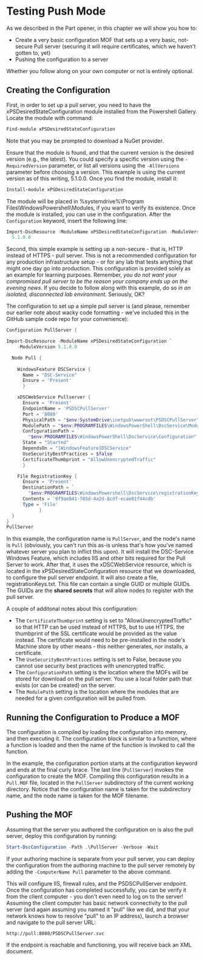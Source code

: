 # Testing Push Mode
As we described in the Part opener, in this chapter we will show you how to:

* Create a very basic configuration MOF that sets up a very basic, not-secure Pull server (securing it will require certificates, which we haven't gotten to, yet)
* Pushing the configuration to a server

Whether you follow along on your own computer or not is entirely optional.

## Creating the Configuration
First, in order to set up a pull server, you need to have the xPSDesiredStateConfiguration module installed from the Powershell Gallery. Locate the module with command:

```PowerShell
Find-module xPSDesiredStateConfiguration 
```

Note that you may be prompted to download a NuGet provider.

Ensure that the module is found, and that the current version is the desired version (e.g., the latest). You could specify a specific version using the `-RequiredVersion` parameter, or list all versions using the `-AllVersions` parameter before choosing a version. This example is using the current version as of this writing, 5.1.0.0. Once you find the module, install it:

```PowerShell
Install-module xPSDesiredStateConfiguration
```

The module will be placed in %systemdrive%\Program Files\WindowsPowershell\Modules, if you want to verify its existence. Once the module is installed, you can use in the configuration. After the `Configuration` keyword, insert the following line:

```PowerShell
Import-DscResource -ModuleName xPSDesiredStateConfiguration -ModuleVersion `
  5.1.0.0 
```

Second, this simple example is setting up a non-secure - that is, HTTP instead of HTTPS - pull server. This is not a recommended configuration for any production infrastructure setup - or for any lab that tests anything that might one day go into production. This configuration is provided solely as an example for learning purposes. Remember, _you do not want your compromised pull server to be the reason your company ends up on the evening news_. If you decide to follow along with this example, do so _in an isolated, disconnected lab environment_. Seriously, OK? 

The configuration to set up a simple pull server is (and please, remember our earlier note about wacky code formatting - we've included this in the GitHub sample code repo for your convenience):

```PowerShell
Configuration PullServer {

Import-DscResource -ModuleName xPSDesiredStateConfiguration `
    -ModuleVersion 5.1.0.0

  Node Pull {
        
    WindowsFeature DSCService {
      Name = "DSC-Service"
      Ensure = 'Present'
      }

    xDSCWebService Pullserver {
      Ensure = 'Present'
      EndpointName = 'PSDSCPullServer'
      Port = '8080'  
      PhysicalPath = "$env:SystemDrive\inetpub\wwwroot\PSDSCPullServer"
      ModulePath = "$env:PROGRAMFILES\WindowsPowerShell\DscService\Modules"
      ConfigurationPath = ` 
        "$env:PROGRAMFILES\WindowsPowerShell\DscService\Configuration" 
      State = "Started"
      DependsOn = "[WindowsFeature]DSCService"
      UseSecurityBestPractices = $false
      CertificateThumbprint = "AllowUnencryptedTraffic"
      }

    File RegistrationKey {
      Ensure = 'Present'
      DestinationPath = `
        "$env:PROGRAMFILES\WindowsPowershell\DscService\registrationKeys.txt"
      Contents = '0f9ae841-785d-4a2d-8cdf-ecae01f44cdb'
      Type = 'File'
            }
  }
}
PullServer
```

In this example, the configuration name is `PullServer`, and the node's name is `Pull` (obviously, you can't run this as-is unless that's how you've named whatever server you plan to inflict this upon).  It will install the DSC-Service Windows Feature, which includes IIS and other bits required for the Pull Server to work. After that, it uses the xDSCWebService resource, which is located in the xPSDesiredStateConfiguration resource that we downloaded, to configure the pull server endpoint. It will also create a file, registrationKeys.txt.  This file can contain a single GUID or multiple GUIDs.  The GUIDs are the **shared secrets** that will allow nodes to register with the pull server. 

A couple of additonal notes about this configuration:

 * The `CertificateThumbprint` setting is set to "AllowUnencryptedTraffic" so that HTTP can be used instead of HTTPS, but to use HTTPS, the thumbprint of the SSL certificate would be provided as the value instead. The certificate would need to be pre-installed in the node's Machine store by other means - this neither generates, nor installs, a certificate.
 * The `UseSecurityBestPractices` setting is set to False, because you cannot use security best practices with unencrypted traffic.
 * The `ConfigurationPath` setting is the location where the MOFs will be stored for download on the pull server. You use a local folder path that exists (or can be created) on the server.
 * The `ModulePath` setting is the location where the modules that are needed for a given configuration will be pulled from.

## Running the Configuration to Produce a MOF
The configuration is compiled by loading the configuration into memory, and then executing it. The configuration block is similar to a function, where a function is loaded and then the name of the function is invoked to call the function. 

In the example, the configuration portion starts at the configuration keyword and ends at the final curly brace. The last line (`PullServer`) invokes the configuration to create the MOF. Compiling this configuration results in a `Pull.MOF` file, located in the `PullServer` subdirectory of the current working directory. Notice that the configuration name is taken for the subdirectory name, and the node name is taken for the MOF filename.

## Pushing the MOF
Assuming that the server you authored the configuration on is also the pull server, deploy this configuration by running:

```PowerShell
Start-DscConfiguration -Path .\PullServer -Verbose -Wait
```

If your authoring machine is separate from your pull server, you can deploy the configuration from the authoring machine to the pull server remotely by adding the `-ComputerName Pull` parameter to the above command.

This will configure IIS, firewall rules, and the PSDSCPullServer endpoint. Once the configuration has completed successfully, you can be verify it from the client computer - you don't even need to log on to the server! Assuming the client computer has basic network connectivity to the pull server (and again assuming you named it "pull" like we did, and that your network knows how to resolve "pull" to an IP address), launch a browser and navigate to the pull server URL:

```
http://pull:8080/PSDSCPullServer.svc
```
If the endpoint is reachable and functioning, you will receive back an XML document.